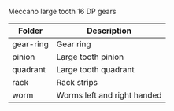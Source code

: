 Meccano large tooth 16 DP gears

Folder | Description
------ | -----------
gear-ring | Gear ring
pinion | Large tooth pinion
quadrant | Large tooth quadrant
rack | Rack strips
worm | Worms left and right handed
